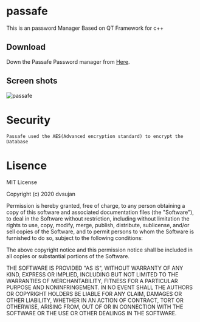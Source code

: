 # passafe
This is an password Manager Based on QT Framework for c++ 

## Download

Down the Passafe Password manager from [Here](https://github.com/dvsujan/passafe/releases).


## Screen shots 

![passafe](https://external-content.duckduckgo.com/iu/?u=http%3A%2F%2Fwww.passafe.nz%2Fapplication%2Ffiles%2F8914%2F8159%2F0427%2FPassafe-Fire-stop-collar.jpg&f=1&nofb=1)

# Security

    Passafe used the AES(Advanced encryption standard) to encrypt the Database

# Lisence

MIT License

Copyright (c) 2020 dvsujan

Permission is hereby granted, free of charge, to any person obtaining a copy
of this software and associated documentation files (the "Software"), to deal
in the Software without restriction, including without limitation the rights
to use, copy, modify, merge, publish, distribute, sublicense, and/or sell
copies of the Software, and to permit persons to whom the Software is
furnished to do so, subject to the following conditions:

The above copyright notice and this permission notice shall be included in all
copies or substantial portions of the Software.

THE SOFTWARE IS PROVIDED "AS IS", WITHOUT WARRANTY OF ANY KIND, EXPRESS OR
IMPLIED, INCLUDING BUT NOT LIMITED TO THE WARRANTIES OF MERCHANTABILITY,
FITNESS FOR A PARTICULAR PURPOSE AND NONINFRINGEMENT. IN NO EVENT SHALL THE
AUTHORS OR COPYRIGHT HOLDERS BE LIABLE FOR ANY CLAIM, DAMAGES OR OTHER
LIABILITY, WHETHER IN AN ACTION OF CONTRACT, TORT OR OTHERWISE, ARISING FROM,
OUT OF OR IN CONNECTION WITH THE SOFTWARE OR THE USE OR OTHER DEALINGS IN THE
SOFTWARE.
